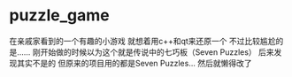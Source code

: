 # puzzle_game
在亲戚家看到的一个有趣的小游戏
就想着用c++和qt来还原一个
不过比较尴尬的是……
刚开始做的时候以为这个就是传说中的七巧板（Seven Puzzles）
后来发现其实不是的
但原来的项目用的都是Seven Puzzles...
然后就懒得改了
